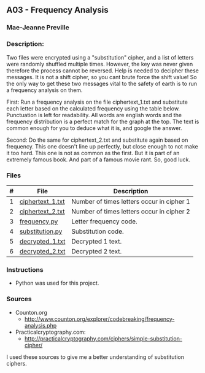 ## A03 - Frequency Analysis
### Mae-Jeanne Preville 
### Description:

Two files were encrypted using a "substitution" cipher, and a list of letters were randomly shuffled multiple times. However, the key was never given therefore the process cannot be reversed. Help is needed to decipher these messages. It is not a shift cipher, so you cant brute force the shift value! So the only way to get these two messages vital to the safety of earth is to run a frequency analysis on them. 

First: Run a frequency analysis on the file ciphertext_1.txt and substitute each letter based on the calculated frequency using the table below. Punctuation is left for readability. All words are english words and the frequency distribution is a perfect match for the graph at the top. The text is common enough for you to deduce what it is, and google the answer.

Second: Do the same for ciphertext_2.txt and substitute again based on frequency. This one doesn't line up perfectly, but close enough to not make it too hard. This one is not as common as the first. But it is part of an extremely famous book. And part of a famous movie rant. So, good luck.

### Files

|   #   | File                       | Description                                                |
| :---: | -------------------------- | ---------------------------------------------------------- |
|   1   | [ciphertext_1.txt](./ciphertext_1.txt)   | Number of times letters occur in cipher 1    |
|   2   | [ciphertext_2.txt](./ciphertext_2.txt)   | Number of times letters occur in cipher 2    |
|   3   | [frequency.py](./frequency.py)           | Letter frequency code.                       |
|   4   | [substitution.py](./substitution.py)     | Substitution code.                           |
|   5   | [decrypted_1.txt](./decrypted_1.txt)     | Decrypted 1 text.                            |
|   6   | [decrypted_2.txt](./decrypted_2.txt)     | Decrypted 2 text.                            |


### Instructions

- Python was used for this project.

### Sources

- Counton.org
  - http://www.counton.org/explorer/codebreaking/frequency-analysis.php
- Practicalcryptography.com: 
  - http://practicalcryptography.com/ciphers/simple-substitution-cipher/

I used these sources to give me a better understanding of substitution ciphers.
